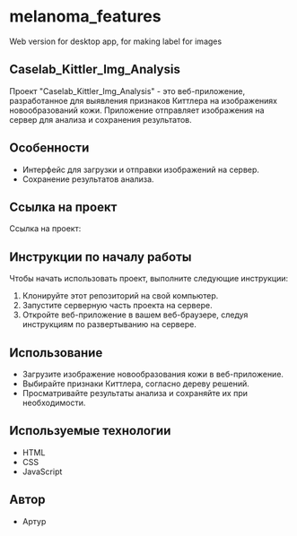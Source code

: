 # melanoma_features
Web version for desktop app, for making label for images

## Caselab_Kittler_Img_Analysis
Проект "Caselab_Kittler_Img_Analysis" - это веб-приложение, разработанное для выявления признаков Киттлера на изображениях новообразований кожи. Приложение отправляет изображения на сервер для анализа и сохранения результатов.

## Особенности

- Интерфейс для загрузки и отправки изображений на сервер.
- Сохранение результатов анализа.

## Ссылка на проект

Ссылка на проект: 

## Инструкции по началу работы

Чтобы начать использовать проект, выполните следующие инструкции:

1. Клонируйте этот репозиторий на свой компьютер.
2. Запустите серверную часть проекта на сервере.
3. Откройте веб-приложение в вашем веб-браузере, следуя инструкциям по развертыванию на сервере.

## Использование

- Загрузите изображение новообразования кожи в веб-приложение.
- Выбирайте признаки Киттлера, согласно дереву решений.
- Просматривайте результаты анализа и сохраняйте их при необходимости.

## Используемые технологии

- HTML
- CSS
- JavaScript

## Автор

- Артур


